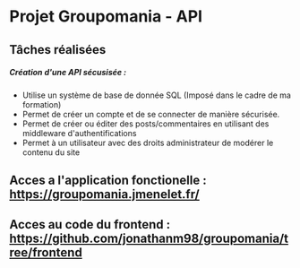 # Projet Groupomania - API

## Tâches réalisées

##### Création d'une API sécusisée :
* Utilise un système de base de donnée SQL (Imposé dans le cadre de ma formation)
* Permet de créer un compte et de se connecter de manière sécurisée.
* Permet de créer ou éditer des posts/commentaires en utilisant des middleware d'authentifications
* Permet à un utilisateur avec des droits administrateur de modérer le contenu du site

## Acces a l'application fonctionelle : https://groupomania.jmenelet.fr/

## Acces au code du frontend : https://github.com/jonathanm98/groupomania/tree/frontend
